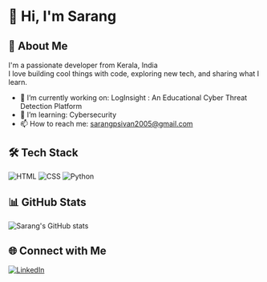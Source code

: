 # 👋 Hi, I'm Sarang

## 🚀 About Me
I'm a passionate developer from Kerala, India  
I love building cool things with code, exploring new tech, and sharing what I learn.

- 🔭 I’m currently working on: LogInsight : An 
Educational Cyber Threat Detection 
Platform
- 🌱 I’m learning: Cybersecurity
- 📫 How to reach me: sarangpsivan2005@gmail.com

## 🛠️ Tech Stack
![HTML](https://img.shields.io/badge/-HTML5-E34F26?style=flat&logo=html5&logoColor=white)
![CSS](https://img.shields.io/badge/-CSS3-1572B6?style=flat&logo=css3)
![Python](https://img.shields.io/badge/-Python-3776AB?style=flat&logo=python&logoColor=white)

## 📊 GitHub Stats
![Sarang's GitHub stats](https://github-readme-stats.vercel.app/api?username=sarangpsivan&show_icons=true&theme=radical)

## 🌐 Connect with Me
[![LinkedIn](https://img.shields.io/badge/-LinkedIn-blue?style=flat&logo=linkedin)](https://linkedin.com/in/sarangpsivan)
